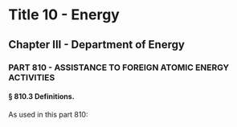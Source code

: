 
# Title 10 - Energy
## Chapter III - Department of Energy
### PART 810 - ASSISTANCE TO FOREIGN ATOMIC ENERGY ACTIVITIES
#### § 810.3 Definitions.

As used in this part 810:
